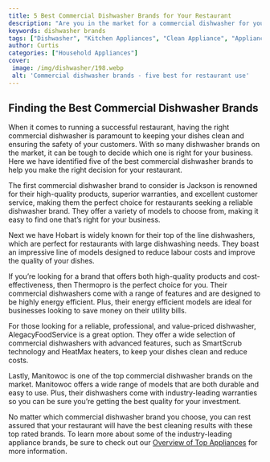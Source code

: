 ```yaml
---
title: 5 Best Commercial Dishwasher Brands for Your Restaurant
description: "Are you in the market for a commercial dishwasher for your restaurant Look no further Here are the 5 best commercial dishwasher brands to help you select the best for your business"
keywords: dishwasher brands
tags: ["Dishwasher", "Kitchen Appliances", "Clean Appliance", "Appliance Brand"]
author: Curtis
categories: ["Household Appliances"]
cover: 
 image: /img/dishwasher/198.webp
 alt: 'Commercial dishwasher brands - five best for restaurant use'
---
```

## Finding the Best Commercial Dishwasher Brands
When it comes to running a successful restaurant, having the right commercial dishwasher is paramount to keeping your dishes clean and ensuring the safety of your customers. With so many dishwasher brands on the market, it can be tough to decide which one is right for your business. Here we have identified five of the best commercial dishwasher brands to help you make the right decision for your restaurant. 

The first commercial dishwasher brand to consider is Jackson is renowned for their high-quality products, superior warranties, and excellent customer service, making them the perfect choice for restaurants seeking a reliable dishwasher brand. They offer a variety of models to choose from, making it easy to find one that’s right for your business.

Next we have Hobart is widely known for their top of the line dishwashers, which are perfect for restaurants with large dishwashing needs. They boast an impressive line of models designed to reduce labour costs and improve the quality of your dishes.

If you’re looking for a brand that offers both high-quality products and cost-effectiveness, then Thermopro is the perfect choice for you. Their commercial dishwashers come with a range of features and are designed to be highly energy efficient. Plus, their energy efficient models are ideal for businesses looking to save money on their utility bills.

For those looking for a reliable, professional, and value-priced dishwasher, AlegacyFoodService is a great option. They offer a wide selection of commercial dishwashers with advanced features, such as SmartScrub technology and HeatMax heaters, to keep your dishes clean and reduce costs.

Lastly, Manitowoc is one of the top commercial dishwasher brands on the market. Manitowoc offers a wide range of models that are both durable and easy to use. Plus, their dishwashers come with industry-leading warranties so you can be sure you’re getting the best quality for your investment.

No matter which commercial dishwasher brand you choose, you can rest assured that your restaurant will have the best cleaning results with these top rated brands. To learn more about some of the industry-leading appliance brands, be sure to check out our [Overview of Top Appliances](./pages/appliance-overview) for more information.
